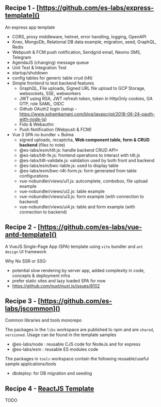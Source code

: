## Recipe 1 - [https://github.com/es-labs/express-template]()

An express app template

- CORS, proxy middleware, helmet, error handling, logging, OpenAPI
- Knex, MongoDb, Relational DB data example, migration, seed, GraphQL, Redis
- Webpush & FCM push notification, Sendgrid email, Nexmo SMS, Telegram
- AgendaJS (changing) message queue
- Unit Test & Integration Test
- startup/shutdown
- config tables for generic table crud (t4t)
- Simple frontend to test backend features
  - GraphQL, File uploads, Signed URL file upload to GCP Storage, websockets, SSE, webworkers
  - JWT using RSA, JWT refresh token, token in HttpOnly cookies, GA OTP, role SAML, OIDC
  - Github OAuth2 login (setup - https://www.sohamkamani.com/blog/javascript/2018-06-24-oauth-with-node-js)
  - Fido & Webauthn
  - Push Notification (Webpush & FCM)
- Vue 3 SPA no bundler + Bulma
  - signed uploads, recaptcha, **Web component table, form & CRUD backend** (files to note)
  - @es-labs/esm/t4t.js: handle backend CRUD API<
  - @es-labs/t4t-fe.js: frontend operations to interact with t4t.js
  - @es-labs/t4t-validate.js: validation used by both front and backend
  - @es-labs/esm/bwc-table.js: used to display table
  - @es-labs/esm/bwc-t4t-form.js: form generated from table configurations
  - vue-nobundler/views/ui1.js: autcomplete, combobox, file upload example
  - vue-nobundler/views/ui2.js: table example
  - vue-nobundler/views/ui3.js: form example (with connection to backend)
  - vue-nobundler/views/ui4.js: table and form example (with connection to backend)

## Recipe 2 - [https://github.com/es-labs/vue-antd-template]()

A VueJS Single-Page App (SPA) template using `vite` bundler and `ant design` UI framework

Why No SSR or SSG:
- potential slow rendering by server app, added complexity in code, concepts & deployment infra
- prefer static sites and lazy loaded SPA for now
- https://github.com/nuxt/nuxt.js/issues/8102

## Recipe 3 - [https://github.com/es-labs/jscommon]()

Common libraries and tools monorepo

The packages in the `libs` workspace are published to npm and are `shared`, `versioned`. Usage can be found in the template samples
- @es-labs/node : reusable CJS code for NodeJs and for express
- @es-labs/esm : reusable ES modules code

The packages in `tools` workspace contain the following reusable/useful sample applications/tools
- dbdeploy: for DB migration and seeding

## Recipe 4 - [ReactJS Template](#)

TODO
